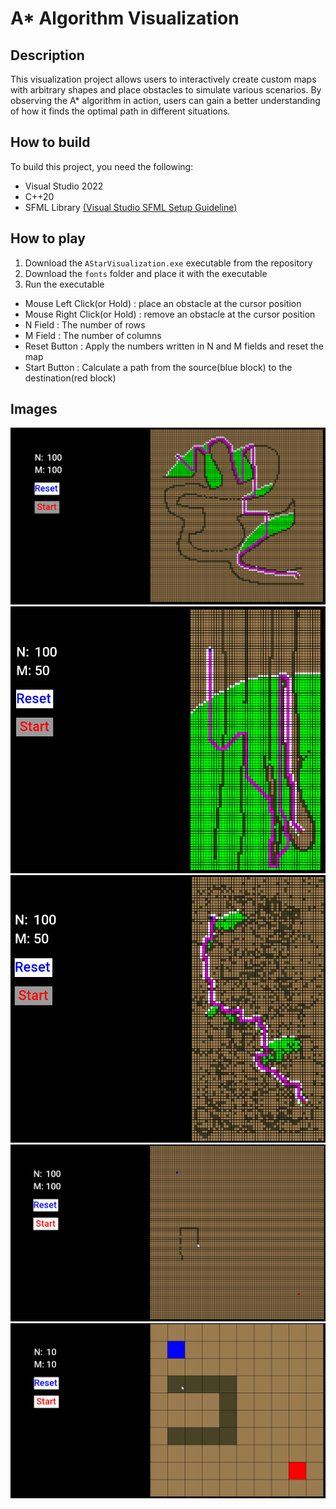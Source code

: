 # A* Algorithm Visualization
## Description
This visualization project allows users to interactively create custom maps with arbitrary shapes and place obstacles to simulate various scenarios. By observing the A* algorithm in action, users can gain a better understanding of how it finds the optimal path in different situations.
## How to build
To build this project, you need the following:
* Visual Studio 2022
* C++20
* SFML Library [(Visual Studio SFML Setup Guideline)](https://www.sfml-dev.org/tutorials/2.6/start-vc.php) 

## How to play
1. Download the ```AStarVisualization.exe``` executable from the repository
2. Download the ```fonts``` folder and place it with the executable
3. Run the executable

* Mouse Left Click(or Hold) : place an obstacle at the cursor position
* Mouse Right Click(or Hold) : remove an obstacle at the cursor position
* N Field : The number of rows
* M Field : The number of columns
* Reset Button : Apply the numbers written in N and M fields and reset the map
* Start Button : Calculate a path from the source(blue block) to the destination(red block)

## Images
![image1](images/1.PNG)
![image2](images/2.PNG)
![image3](images/3.PNG)
![gif1](images/AStar1.gif)
![gif2](images/AStar2.gif)

